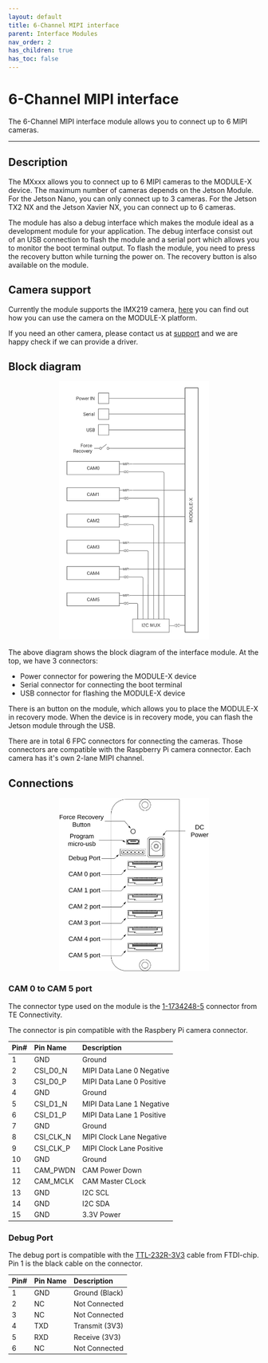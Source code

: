 ```yaml
---
layout: default
title: 6-Channel MIPI interface
parent: Interface Modules
nav_order: 2
has_children: true
has_toc: false
---
```


# 6-Channel MIPI interface

The 6-Channel MIPI interface module allows you to connect up to 6 MIPI cameras.

---

## Description

The MXxxx allows you to connect up to 6 MIPI cameras to the MODULE-X device. 
The maximum number of cameras depends on the Jetson Module. 
For the Jetson Nano, you can only connect up to 3 cameras. 
For the Jetson TX2 NX and the Jetson Xavier NX, you can connect up to 6 cameras.

The module has also a debug interface which makes the module ideal as a development module for your application. 
The debug interface consist out of an USB connection to flash the module and a serial port which allows you to monitor the boot terminal output.
To flash the module, you need to press the recovery button while turning the power on. 
The recovery button is also available on the module.

## Camera support

Currently the module supports the IMX219 camera, [here](/pages/interface-modules/6-channel-mipi/imx219.html) you can find out how you can use the camera on the MODULE-X platform.

If you need an other camera, please contact us at [support](mailto:support@ai-blox.com?subject=[Docs]%20Camera%20driver%20request) and we are happy check if we can provide a driver.

## Block diagram

<p align="center">
<img src="/assets/images/pages/interface-modules/6-channel-mipi/BlockDiagram.svg" width="300">
</p>

The above diagram shows the block diagram of the interface module. At the top, we have 3 connectors:
* Power connector for powering the MODULE-X device
* Serial connector for connecting the boot terminal 
* USB connector for flashing the MODULE-X device

There is an button on the module, which allows you to place the MODULE-X in recovery mode.
When the device is in recovery mode, you can flash the Jetson module through the USB.

There are in total 6 FPC connectors for connecting the cameras. 
Those connectors are compatible with the Raspberry Pi camera connector. 
Each camera has it's own 2-lane MIPI channel. 


## Connections

<p align="center">
<img src="/assets/images/pages/interface-modules/6-channel-mipi/6%20Channel%20MIPI%20interface%20connector%20layout.svg" width="300">
</p>

### CAM 0 to CAM 5 port 

The connector type used on the module is the [1-1734248-5](https://www.te.com/usa-en/product-1-1734248-5.html?te_campaign=oct_glo_manufacturer&elqCampaignId=26136&te_bu=Cor&te_type=other) connector from TE Connectivity.

The connector is pin compatible with the Raspbery Pi camera connector. 

| Pin# | Pin Name  | Description               |
|:-----|:----------|:--------------------------|
| 1    | GND       | Ground                    |
| 2    | CSI_D0_N  | MIPI Data Lane 0 Negative |
| 3    | CSI_D0_P  | MIPI Data Lane 0 Positive |
| 4    | GND       | Ground                    |
| 5    | CSI_D1_N  | MIPI Data Lane 1 Negative |
| 6    | CSI_D1_P  | MIPI Data Lane 1 Positive |
| 7    | GND       | Ground                    |
| 8    | CSI_CLK_N | MIPI Clock Lane Negative  |
| 9    | CSI_CLK_P | MIPI Clock Lane Positive  |
| 10   | GND       | Ground                    |
| 11   | CAM_PWDN  | CAM Power Down            |
| 12   | CAM_MCLK  | CAM Master CLock          |
| 13   | GND       | I2C SCL                   |
| 14   | GND       | I2C SDA                   |
| 15   | GND       | 3.3V Power                |

### Debug Port

The debug port is compatible with the [TTL-232R-3V3](https://ftdichip.com/products/ttl-232r-3v3/) cable from FTDI-chip.
Pin 1 is the black cable on the connector.

| Pin# | Pin Name  | Description               |
|:-----|:----------|:--------------------------|
| 1    | GND       | Ground (Black)            |
| 2    | NC        | Not Connected             |
| 3    | NC        | Not Connected             |
| 4    | TXD       | Transmit (3V3)            |
| 5    | RXD       | Receive (3V3)             |
| 6    | NC        | Not Connected             |
